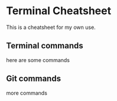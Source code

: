# Terminal Cheatsheet

This is a cheatsheet for my own use.

## Terminal commands

here are some commands 

## Git commands

more commands